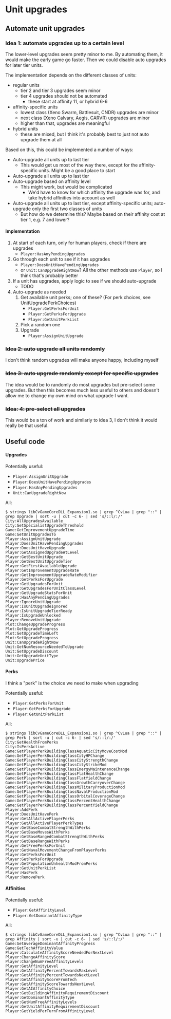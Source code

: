 # Unit upgrades

## Automate unit upgrades

### Idea 1: automate upgrades up to a certain level

The lower-level upgrades seem pretty minor to me. By automating them, it would make the early game go faster. Then we could disable auto upgrades for later tier units.

The implementation depends on the different classes of units:

- regular units
  - tier 2 and tier 3 upgrades seem minor
  - tier 4 upgrades should not be automated
    - these start at affinity 11, or hybrid 6-6
- affinity-specific units
  - lowest class (Xeno Swarm, Battlesuit, CNDR) upgrades are minor
  - next class (Xeno Calvary, Aegis, CARVR) upgrades are minor
  - higher than that, upgrades are meaningful
- hybrid units
  - these are mixed, but I think it's probably best to just not auto upgrade them at all

Based on this, this could be implemented a number of ways:

- Auto-upgrade all units up to last tier
  - This would get us most of the way there, except for the affinity-specific units. Might be a good place to start
- Auto-upgrade all units up to last tier
- Auto-upgrade based on affinity level
  - This might work, but would be complicated
    - We'd have to know for which affinity the upgrade was for, and take hybrid affinities into account as well
- Auto-upgrade all units up to last tier, except affinity-specific units; auto-upgrade only the first two classes of units
  - But how do we determine this? Maybe based on their affinity cost at tier 1, e.g. 7 and lower?

#### Implementation

1. At start of each turn, only for human players, check if there are upgrades
   - `Player:HasAnyPendingUpgrades`
1. Go through each unit to see if it has upgrades
   - `Player:DoesUnitHavePendingUpgrades`
   - or `Unit:CanUpgradeRightNow`? All the other methods use `Player`, so I think that's probably better
1. If a unit has upgrades, apply logic to see if we should auto-upgrade
   - TODO
1. Auto-upgrade as needed
   1. Get available unit perks; one of these? (For perk choices, see UnitUpgradePerkChoices)
      - `Player:GetPerksForUnit`
      - `Player:GetPerksForUpgrade`
      - `Player:GetUnitPerkList`
   1. Pick a random one
   1. Upgrade
      - `Player:AssignUnitUpgrade`

### ~~Idea 2: auto upgrade all units randomly~~

I don't think random upgrades will make anyone happy, including myself

### ~~Idea 3: auto upgrade randomly except for specific upgrades~~

The idea would be to randomly do most upgrades but pre-select some upgrades. But then this becomes much less useful to others and doesn't allow me to change my own mind on what upgrade I want.

### ~~Idea: 4: pre-select all upgrades~~

This would be a ton of work and similarly to idea 3, I don't think it would really be that useful.

## Useful code

#### Upgrades

Potentially useful:

- `Player:AssignUnitUpgrade`
- `Player:DoesUnitHavePendingUpgrades`
- `Player:HasAnyPendingUpgrades`
- `Unit:CanUpgradeRightNow`

All:

```
$ strings libCvGameCoreDLL_Expansion1.so | grep ^CvLua | grep "::" | grep Upgrade | sort -u | cut -c 6- | sed 's/::l/:/'
City:AllUpgradesAvailable
City:GetSpecialistUpgradeThreshold
Game:GetImprovementUpgradeTime
Game:GetUnitUpgradesTo
Player:AssignUnitUpgrade
Player:DoesUnitHavePendingUpgrades
Player:DoesUnitHaveUpgrade
Player:GetAssignedUpgradeAtLevel
Player:GetBestUnitUpgrade
Player:GetBestUnitUpgradeTier
Player:GetFirstAvailableUpgrade
Player:GetImprovementUpgradeRate
Player:GetImprovementUpgradeRateModifier
Player:GetPerksForUpgrade
Player:GetUpgradesForUnit
Player:GetUpgradesForUnitClassLevel
Player:GetUpgradeStatsForUnit
Player:HasAnyPendingUpgrades
Player:IgnoreUnitUpgrade
Player:IsUnitUpgradeIgnored
Player:IsUnitUpgradeTierReady
Player:IsUpgradeUnlocked
Player:RemoveUnitUpgrade
Plot:ChangeUpgradeProgress
Plot:GetUpgradeProgress
Plot:GetUpgradeTimeLeft
Plot:SetUpgradeProgress
Unit:CanUpgradeRightNow
Unit:GetNumResourceNeededToUpgrade
Unit:GetUpgradeDiscount
Unit:GetUpgradeUnitType
Unit:UpgradePrice
```

#### Perks

I think a "perk" is the choice we need to make when upgrading

Potentially useful:

- `Player:GetPerksForUnit`
- `Player:GetPerksForUpgrade`
- `Player:GetUnitPerkList`

All:

```
$ strings libCvGameCoreDLL_Expansion1.so | grep ^CvLua | grep "::" | grep Perk | sort -u | cut -c 6- | sed 's/::l/:/'
City:GetHealthFromPerks
City:IsPerkActive
Game:GetPlayerPerkBuildingClassAquaticCityMoveCostMod
Game:GetPlayerPerkBuildingClassCityHPChange
Game:GetPlayerPerkBuildingClassCityStrengthChange
Game:GetPlayerPerkBuildingClassCityStrikeMod
Game:GetPlayerPerkBuildingClassEnergyMaintenanceChange
Game:GetPlayerPerkBuildingClassFlatHealthChange
Game:GetPlayerPerkBuildingClassFlatYieldChange
Game:GetPlayerPerkBuildingClassGrowthCarryoverChange
Game:GetPlayerPerkBuildingClassMilitaryProductionMod
Game:GetPlayerPerkBuildingClassNavalProductionMod
Game:GetPlayerPerkBuildingClassOrbitalCoverageChange
Game:GetPlayerPerkBuildingClassPercentHealthChange
Game:GetPlayerPerkBuildingClassPercentYieldChange
Player:AddPerk
Player:DoesUnitHavePerk
Player:GetAllActivePlayerPerks
Player:GetAllActivePlayerPerkTypes
Player:GetBaseCombatStrengthWithPerks
Player:GetBaseMovesWithPerks
Player:GetBaseRangedCombatStrengthWithPerks
Player:GetBaseRangeWithPerks
Player:GetFreePerksForUnit
Player:GetNavalMovementChangeFromPlayerPerks
Player:GetPerksForUnit
Player:GetPerksForUpgrade
Player:GetPopulationUnhealthModFromPerks
Player:GetUnitPerkList
Player:HasPerk
Player:RemovePerk
```

#### Affinities

Potentially useful:

- `Player:GetAffinityLevel`
- `Player:GetDominantAffinityType`

All:

```
$ strings libCvGameCoreDLL_Expansion1.so | grep ^CvLua | grep "::" | grep Affinity | sort -u | cut -c 6- | sed 's/::l/:/'
Game:GetAverageDominantAffinityProgress
Game:GetTechAffinityValue
Player:CalculateAffinityScoreNeededForNextLevel
Player:ChangeAffinityScore
Player:ChangeNumFreeAffinityLevels
Player:GetAffinityLevel
Player:GetAffinityPercentTowardsMaxLevel
Player:GetAffinityPercentTowardsNextLevel
Player:GetAffinityScoreFromTech
Player:GetAffinityScoreTowardsNextLevel
Player:GetAIAffinityChoice
Player:GetBuildingAffinityRequirementDiscount
Player:GetDominantAffinityType
Player:GetNumFreeAffinityLevels
Player:GetUnitAffinityRequirementDiscount
Player:GetYieldPerTurnFromAffinityLevel
```
